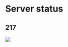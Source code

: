 # Server status
## 217
![](https://healthchecks.io/badge/87d5d16b-e5db-4242-b6ad-b993ca/saQrGzz2/217.svg)
